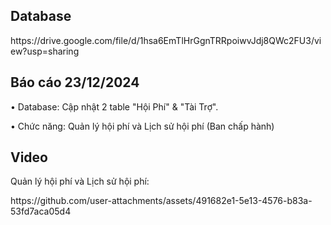 <h2 align="left">Database</h2>
<p align="left"> https://drive.google.com/file/d/1hsa6EmTlHrGgnTRRpoiwvJdj8QWc2FU3/view?usp=sharing</p>

<h2 align="left">Báo cáo 23/12/2024</h2>
<p align="left">• Database: Cập nhật 2 table "Hội Phí" & "Tài Trợ". </p>
<p align="left">• Chức năng: Quản lý hội phí và Lịch sử hội phí (Ban chấp hành) </p>

<h2 align="left">Video</h2>

<p align="left">Quản lý hội phí và Lịch sử hội phí: </p>
<p align="left">https://github.com/user-attachments/assets/491682e1-5e13-4576-b83a-53fd7aca05d4</p>

